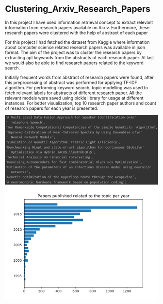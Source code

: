 # Clustering_Arxiv_Research_Papers
In this project I have used information retrieval concept to extract relevant information from research papers available on Arxiv. 
Furthermore, these research papers were clustered with the help of abstract of each paper

For this project I had fetched the dataset from Kaggle where information about computer science related research papers was available in json format. The aim of the
project was to cluster the research papers by extracting apt keywords from the abstracts of each research paper. At last we would also be able to find research papers
related to the keyword search.

Initially frequent words from abstract of research papers were found, after this preprocessing of abstract was performed for applying TF-IDF algorithm. For performing 
keyword search, topic modelling was used to fetch relevant labels for abstracts of different research paper. All the relevant models were saved using pickle library for
usage at different instances. For better visualization, top 10 research paper authors and count of research papers for each year is presented.

![Keyword_Search](https://github.com/Palash09/Clustering_Arxiv_Research_Papers/blob/master/Keyword_Search_Result.png)
![Vis_1](https://github.com/Palash09/Clustering_Arxiv_Research_Papers/blob/master/Vis_1.png)

